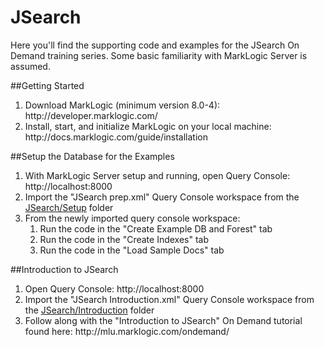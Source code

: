 # JSearch
Here you'll find the supporting code and examples for the JSearch On Demand training series.  Some basic familiarity with MarkLogic Server is assumed.

##Getting Started
<ol>
<li>Download MarkLogic (minimum version 8.0-4):  http://developer.marklogic.com/
<li>Install, start, and initialize MarkLogic on your local machine:  http://docs.marklogic.com/guide/installation
</ol>
##Setup the Database for the Examples
<ol>
<li>With MarkLogic Server setup and running, open Query Console:  http://localhost:8000
<li>Import the "JSearch prep.xml" Query Console workspace from the <a href="https://github.com/MarkLogicUniversity/JSearch/tree/master/Setup">JSearch/Setup</a> folder
<li>From the newly imported query console workspace:
  <ol>
    <li>Run the code in the "Create Example DB and Forest" tab
    <li>Run the code in the "Create Indexes" tab
    <li>Run the code in the "Load Sample Docs" tab
  </ol>
</ol>
##Introduction to JSearch
<ol>
<li>Open Query Console:  http://localhost:8000
<li>Import the "JSearch Introduction.xml" Query Console workspace from the <a href="https://github.com/MarkLogicUniversity/JSearch/tree/master/Introduction">JSearch/Introduction</a> folder  
<li>Follow along with the "Introduction to JSearch" On Demand tutorial found here:  http://mlu.marklogic.com/ondemand/
</ol>
